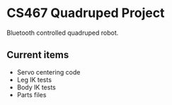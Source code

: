 # CS467 Quadruped Project
Bluetooth controlled quadruped robot.
## Current items
- Servo centering code
- Leg IK tests
- Body IK tests
- Parts files
